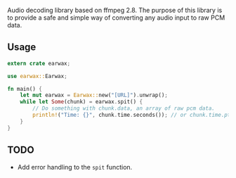 Audio decoding library based on ffmpeg 2.8. The purpose of this library is
to provide a safe and simple way of converting any audio input to raw PCM data.

## Usage

```rust
extern crate earwax;

use earwax::Earwax;

fn main() {
    let mut earwax = Earwax::new("[URL]").unwrap();
    while let Some(chunk) = earwax.spit() {
        // Do something with chunk.data, an array of raw pcm data.
        println!("Time: {}", chunk.time.seconds()); // or chunk.time.pts().
    }
}
```

## TODO

* Add error handling to the `spit` function.
